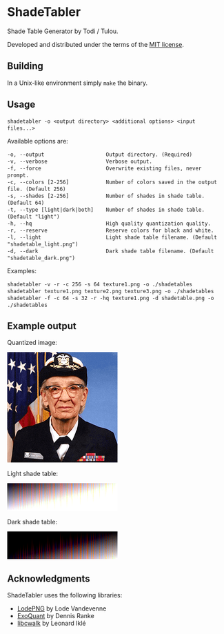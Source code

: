 # ShadeTabler
Shade Table Generator by Todi / Tulou.

Developed and distributed under the terms of the [MIT license](./LICENSE).

## Building

In a Unix-like environment simply `make` the binary.

## Usage

	shadetabler -o <output directory> <additional options> <input files...>

Available options are:

	-o, --output                    Output directory. (Required)
	-v, --verbose                   Verbose output.
	-f, --force                     Overwrite existing files, never prompt.
	-c, --colors [2-256]            Number of colors saved in the output file. (Default 256)
	-s, --shades [2-256]            Number of shades in shade table. (Default 64)
	-t, --type [light|dark|both]    Number of shades in shade table. (Default "light")
	-h, --hq                        High quality quantization quality.
	-r, --reserve                   Reserve colors for black and white.
	-l, --light                     Light shade table filename. (Default "shadetable_light.png")
	-d, --dark                      Dark shade table filename. (Default "shadetable_dark.png")

Examples:

	shadetabler -v -r -c 256 -s 64 texture1.png -o ./shadetables
	shadetabler texture1.png texture2.png texture3.png -o ./shadetables
	shadetabler -f -c 64 -s 32 -r -hq texture1.png -d shadetable.png -o ./shadetables

## Example output
Quantized image:

![Quantized image](images/texture_quantized.png)

Light shade table:

![Shade table light](images/shadetable_light.png)

Dark shade table:

![Shade table dark](images/shadetable_dark.png)

## Acknowledgments
ShadeTabler uses the following libraries:

* [LodePNG](https://lodev.org/lodepng/) by Lode Vandevenne
* [ExoQuant](https://github.com/exoticorn/exoquant/) by Dennis Ranke
* [libcwalk](https://github.com/likle/cwalk/) by Leonard Iklé
